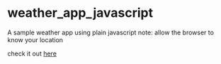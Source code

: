 # weather_app_javascript
A sample weather app using plain javascript
note: allow the browser to know your location

check it out [here](https://jocvegar.github.io/weather_app_javascript/)

